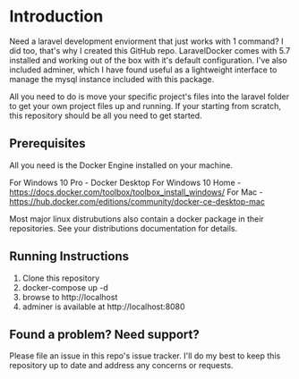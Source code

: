 # Introduction
Need a laravel development enviorment that just works with 1 command? I did too, that's why I created this GitHub repo.
LaravelDocker comes with 5.7 installed and working out of the box with it's default configuration. I've also included adminer,
which I have found useful as a lightweight interface to manage the mysql instance included with this package.

All you need to do is move your specific project's files into the laravel folder to get your own project files up and running.
If your starting from scratch, this repository should be all you need to get started.

## Prerequisites
All you need is the Docker Engine installed on your machine.

For Windows 10 Pro - Docker Desktop
For Windows 10 Home - https://docs.docker.com/toolbox/toolbox_install_windows/
For Mac - https://hub.docker.com/editions/community/docker-ce-desktop-mac

Most major linux distrubutions also contain a docker package in their repositories. See your distributions documentation for details.

## Running Instructions

1) Clone this repository
2) docker-compose up -d
3) browse to http://localhost
4) adminer is available at http://localhost:8080

## Found a problem? Need support?
Please file an issue in this repo's issue tracker. I'll do my best to keep this repository up to date and address any concerns or requests.
